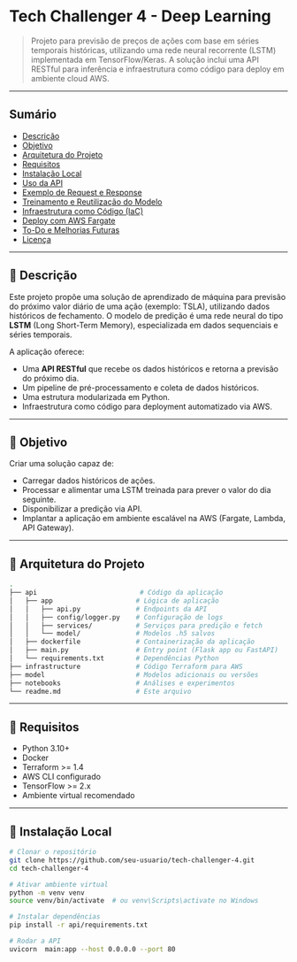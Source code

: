 # Tech Challenger 4 - Deep Learning

> Projeto para previsão de preços de ações com base em séries temporais históricas, utilizando uma rede neural recorrente (LSTM) implementada em TensorFlow/Keras. A solução inclui uma API RESTful para inferência e infraestrutura como código para deploy em ambiente cloud AWS.

---

## Sumário

- [Descrição](#descrição)
- [Objetivo](#objetivo)
- [Arquitetura do Projeto](#arquitetura-do-projeto)
- [Requisitos](#requisitos)
- [Instalação Local](#instalação-local)
- [Uso da API](#uso-da-api)
- [Exemplo de Request e Response](#exemplo-de-request-e-response)
- [Treinamento e Reutilização do Modelo](#treinamento-e-reutilização-do-modelo)
- [Infraestrutura como Código (IaC)](#infraestrutura-como-código-iac)
- [Deploy com AWS Fargate](#deploy-com-aws-fargate)
- [To-Do e Melhorias Futuras](#to-do-e-melhorias-futuras)
- [Licença](#licença)

---

## 📘 Descrição

Este projeto propõe uma solução de aprendizado de máquina para previsão do próximo valor diário de uma ação (exemplo: TSLA), utilizando dados históricos de fechamento. O modelo de predição é uma rede neural do tipo **LSTM** (Long Short-Term Memory), especializada em dados sequenciais e séries temporais.

A aplicação oferece:

- Uma **API RESTful** que recebe os dados históricos e retorna a previsão do próximo dia.
- Um pipeline de pré-processamento e coleta de dados históricos.
- Uma estrutura modularizada em Python.
- Infraestrutura como código para deployment automatizado via AWS.

---

## 🎯 Objetivo

Criar uma solução capaz de:

- Carregar dados históricos de ações.
- Processar e alimentar uma LSTM treinada para prever o valor do dia seguinte.
- Disponibilizar a predição via API.
- Implantar a aplicação em ambiente escalável na AWS (Fargate, Lambda, API Gateway).

---

## 🧱 Arquitetura do Projeto
```sh
.
├── api                          # Código da aplicação
│   ├── app                     # Lógica de aplicação
│   │   ├── api.py              # Endpoints da API
│   │   ├── config/logger.py    # Configuração de logs
│   │   ├── services/           # Serviços para predição e fetch
│   │   └── model/              # Modelos .h5 salvos
│   ├── dockerfile              # Containerização da aplicação
│   ├── main.py                 # Entry point (Flask app ou FastAPI)
│   └── requirements.txt        # Dependências Python
├── infrastructure              # Código Terraform para AWS
├── model                       # Modelos adicionais ou versões
├── notebooks                   # Análises e experimentos
└── readme.md                   # Este arquivo
```


---

## 🔧 Requisitos

- Python 3.10+
- Docker
- Terraform >= 1.4
- AWS CLI configurado
- TensorFlow >= 2.x
- Ambiente virtual recomendado

---

## 🚀 Instalação Local

```bash
# Clonar o repositório
git clone https://github.com/seu-usuario/tech-challenger-4.git
cd tech-challenger-4

# Ativar ambiente virtual
python -m venv venv
source venv/bin/activate  # ou venv\Scripts\activate no Windows

# Instalar dependências
pip install -r api/requirements.txt

# Rodar a API
uvicorn  main:app --host 0.0.0.0 --port 80
```

